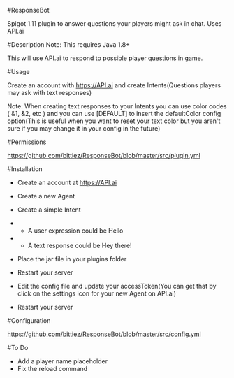 #ResponseBot

Spigot 1.11 plugin to answer questions your players might ask in chat. Uses API.ai


#Description
Note: This requires Java 1.8+

This will use API.ai to respond to possible player questions in game.

#Usage

Create an account with https://API.ai and create Intents(Questions players may ask with text responses)

Note:
When creating text responses to your Intents you can use color codes ( &1, &2, etc ) and you can use [DEFAULT] to insert the defaultColor config option(This is useful when you want to reset your text color but you aren't sure if you may change it in your config in the future)

#Permissions

https://github.com/bittiez/ResponseBot/blob/master/src/plugin.yml


#Installation

- Create an account at https://API.ai
- Create a new Agent
- Create a simple Intent
- - A user expression could be Hello
- - A text response could be Hey there!


- Place the jar file in your plugins folder
- Restart your server
- Edit the config file and update your accessToken(You can get that by click on the settings icon for your new Agent on API.ai)
- Restart your server

#Configuration

https://github.com/bittiez/ResponseBot/blob/master/src/config.yml


#To Do
 
 - Add a player name placeholder
 - Fix the reload command